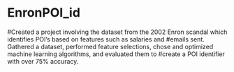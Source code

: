 # EnronPOI_id
#Created a project involving the dataset from the 2002 Enron scandal which identifies POI’s based on features such as salaries and 
#emails sent. Gathered a dataset, performed feature selections, chose and optimized machine learning algorithms, and evaluated them to 
#create a POI identifier with over 75% accuracy.

